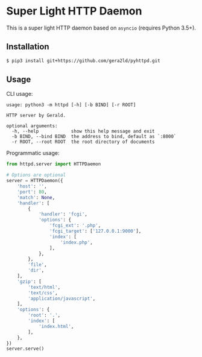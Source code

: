 Super Light HTTP Daemon
===
This is a super light HTTP daemon based on `asyncio` (requires Python 3.5+).

Installation
---
``` sh
$ pip3 install git+https://github.com/gera2ld/pyhttpd.git
```

Usage
---
CLI usage:
```
usage: python3 -m httpd [-h] [-b BIND] [-r ROOT]

HTTP server by Gerald.

optional arguments:
  -h, --help            show this help message and exit
  -b BIND, --bind BIND  the address to bind, default as `:8000`
  -r ROOT, --root ROOT  the root directory of documents
```

Programmatic usage:
``` python
from httpd.server import HTTPDaemon

# Options are optional
server = HTTPDaemon({
    'host': '',
    'port': 80,
    'match': None,
    'handler': [
        {
            'handler': 'fcgi',
            'options': {
                'fcgi_ext': '.php',
                'fcgi_target': ['127.0.0.1:9000'],
                'index': [
                    'index.php',
                ],
            },
        },
        'file',
        'dir',
    ],
    'gzip': [
        'text/html',
        'text/css',
        'application/javascript',
    ],
    'options': {
        'root': '.',
        'index': [
            'index.html',
        ],
    },
})
server.serve()
```
